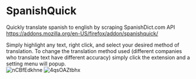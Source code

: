 # SpanishQuick
Quickly translate spanish to english by scraping SpanishDict.com API<br>
https://addons.mozilla.org/en-US/firefox/addon/spanishquick/

Simply highlight any text, right click, and select your desired method of translation. To change the translation method used (different companies who translate text have different accuracy) simply click the extension and a setting menu will popup.
<br>
![nCBfEdkhne](https://user-images.githubusercontent.com/111618520/230174067-425ac39e-da9c-4cf4-9692-4bf4cdb077af.png)
![4qsOAZtbhx](https://user-images.githubusercontent.com/111618520/230174076-38c57c0a-1379-43d2-b9b7-dc9cc790bde1.png)
